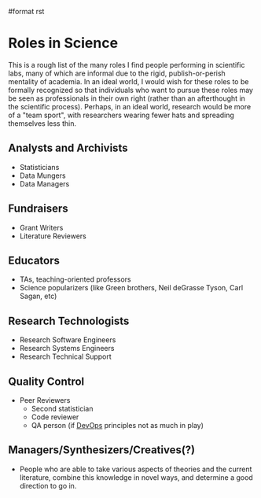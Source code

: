\#format rst

Roles in Science
================

This is a rough list of the many roles I find people performing in scientific labs, many of which are informal due to the rigid, publish-or-perish mentality of academia. In an ideal world, I would wish for these roles to be formally recognized so that individuals who want to pursue these roles may be seen as professionals in their own right (rather than an afterthought in the scientific process). Perhaps, in an ideal world, research would be more of a "team sport", with researchers wearing fewer hats and spreading themselves less thin.

Analysts and Archivists
-----------------------

-   Statisticians
-   Data Mungers
-   Data Managers

Fundraisers
-----------

-   Grant Writers
-   Literature Reviewers

Educators
---------

-   TAs, teaching-oriented professors
-   Science popularizers (like Green brothers, Neil deGrasse Tyson, Carl Sagan, etc)

Research Technologists
----------------------

-   Research Software Engineers
-   Research Systems Engineers
-   Research Technical Support

Quality Control
---------------

-   Peer Reviewers
    -   Second statistician
    -   Code reviewer
    -   QA person (if [DevOps](../DevOps) principles not as much in play)

Managers/Synthesizers/Creatives(?)
----------------------------------

-   People who are able to take various aspects of theories and the current literature, combine this knowledge in novel ways, and determine a good direction to go in.

